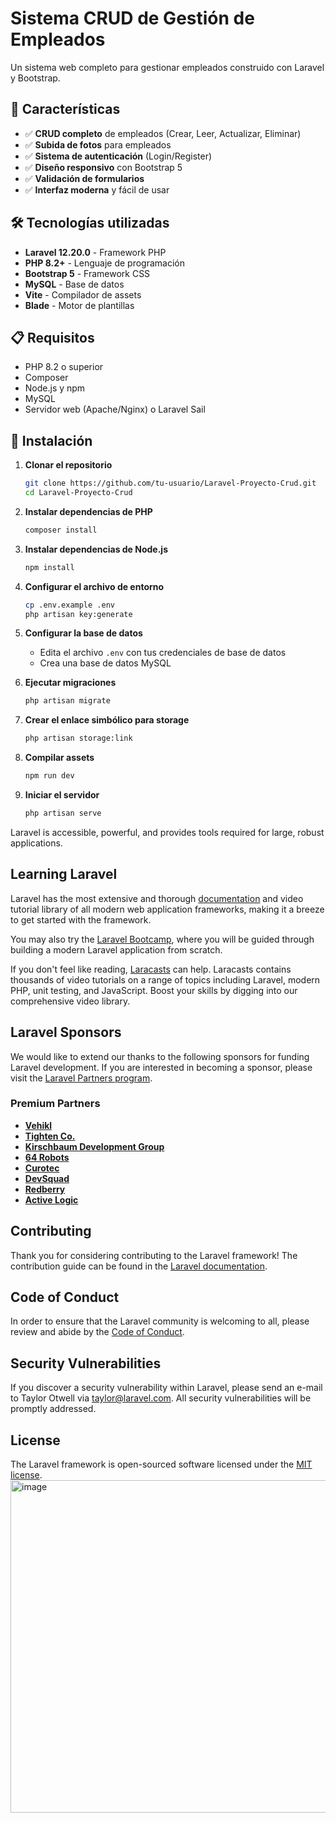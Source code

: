 # Sistema CRUD de Gestión de Empleados

Un sistema web completo para gestionar empleados construido con Laravel y Bootstrap.

## 🚀 Características

- ✅ **CRUD completo** de empleados (Crear, Leer, Actualizar, Eliminar)
- ✅ **Subida de fotos** para empleados
- ✅ **Sistema de autenticación** (Login/Register)
- ✅ **Diseño responsivo** con Bootstrap 5
- ✅ **Validación de formularios**
- ✅ **Interfaz moderna** y fácil de usar

## 🛠️ Tecnologías utilizadas

- **Laravel 12.20.0** - Framework PHP
- **PHP 8.2+** - Lenguaje de programación
- **Bootstrap 5** - Framework CSS
- **MySQL** - Base de datos
- **Vite** - Compilador de assets
- **Blade** - Motor de plantillas

## 📋 Requisitos

- PHP 8.2 o superior
- Composer
- Node.js y npm
- MySQL
- Servidor web (Apache/Nginx) o Laravel Sail

## 🔧 Instalación

1. **Clonar el repositorio**
   ```bash
   git clone https://github.com/tu-usuario/Laravel-Proyecto-Crud.git
   cd Laravel-Proyecto-Crud
   ```

2. **Instalar dependencias de PHP**
   ```bash
   composer install
   ```

3. **Instalar dependencias de Node.js**
   ```bash
   npm install
   ```

4. **Configurar el archivo de entorno**
   ```bash
   cp .env.example .env
   php artisan key:generate
   ```

5. **Configurar la base de datos**
   - Edita el archivo `.env` con tus credenciales de base de datos
   - Crea una base de datos MySQL

6. **Ejecutar migraciones**
   ```bash
   php artisan migrate
   ```

7. **Crear el enlace simbólico para storage**
   ```bash
   php artisan storage:link
   ```

8. **Compilar assets**
   ```bash
   npm run dev
   ```

9. **Iniciar el servidor**
   ```bash
   php artisan serve
   ```

Laravel is accessible, powerful, and provides tools required for large, robust applications.

## Learning Laravel

Laravel has the most extensive and thorough [documentation](https://laravel.com/docs) and video tutorial library of all modern web application frameworks, making it a breeze to get started with the framework.

You may also try the [Laravel Bootcamp](https://bootcamp.laravel.com), where you will be guided through building a modern Laravel application from scratch.

If you don't feel like reading, [Laracasts](https://laracasts.com) can help. Laracasts contains thousands of video tutorials on a range of topics including Laravel, modern PHP, unit testing, and JavaScript. Boost your skills by digging into our comprehensive video library.

## Laravel Sponsors

We would like to extend our thanks to the following sponsors for funding Laravel development. If you are interested in becoming a sponsor, please visit the [Laravel Partners program](https://partners.laravel.com).

### Premium Partners

- **[Vehikl](https://vehikl.com)**
- **[Tighten Co.](https://tighten.co)**
- **[Kirschbaum Development Group](https://kirschbaumdevelopment.com)**
- **[64 Robots](https://64robots.com)**
- **[Curotec](https://www.curotec.com/services/technologies/laravel)**
- **[DevSquad](https://devsquad.com/hire-laravel-developers)**
- **[Redberry](https://redberry.international/laravel-development)**
- **[Active Logic](https://activelogic.com)**

## Contributing

Thank you for considering contributing to the Laravel framework! The contribution guide can be found in the [Laravel documentation](https://laravel.com/docs/contributions).

## Code of Conduct

In order to ensure that the Laravel community is welcoming to all, please review and abide by the [Code of Conduct](https://laravel.com/docs/contributions#code-of-conduct).

## Security Vulnerabilities

If you discover a security vulnerability within Laravel, please send an e-mail to Taylor Otwell via [taylor@laravel.com](mailto:taylor@laravel.com). All security vulnerabilities will be promptly addressed.

## License

The Laravel framework is open-sourced software licensed under the [MIT license](https://opensource.org/licenses/MIT).
<img width="523" height="532" alt="image" src="https://github.com/user-attachments/assets/fc1574c6-04f5-4e03-89e4-4c223a76e1e9" />
